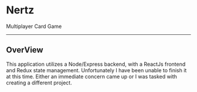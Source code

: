 # Nertz
Multiplayer Card Game

---

## OverView  

   This application utilizes a Node/Express backend, with a ReactJs frontend and Redux state management.  Unfortunately I have been unable to finish it at this time. Either an immediate concern came up or I was tasked with creating a different project. 
